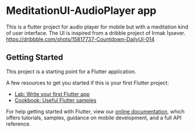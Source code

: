 # MeditationUI-AudioPlayer app
This is a flutter project for audio player for mobile but with a meditation kind of user interface.
The UI is inspired from a dribble project of Irmak İşsever.
https://dribbble.com/shots/15817737-Countdown-DailyUI-014

## Getting Started

This project is a starting point for a Flutter application.

A few resources to get you started if this is your first Flutter project:

- [Lab: Write your first Flutter app](https://flutter.dev/docs/get-started/codelab)
- [Cookbook: Useful Flutter samples](https://flutter.dev/docs/cookbook)

For help getting started with Flutter, view our
[online documentation](https://flutter.dev/docs), which offers tutorials,
samples, guidance on mobile development, and a full API reference.
